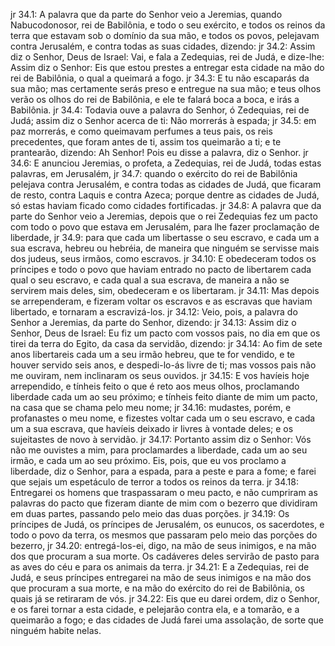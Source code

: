 jr 34.1: A palavra que da parte do Senhor veio a Jeremias, quando Nabucodonosor, rei de Babilônia, e todo o seu exército, e todos os reinos da terra que estavam sob o domínio da sua mão, e todos os povos, pelejavam contra Jerusalém, e contra todas as suas cidades, dizendo:
jr 34.2: Assim diz o Senhor, Deus de Israel: Vai, e fala a Zedequias, rei de Judá, e dize-lhe: Assim diz o Senhor: Eis que estou prestes a entregar esta cidade na mão do rei de Babilônia, o qual a queimará a fogo.
jr 34.3: E tu não escaparás da sua mão; mas certamente serás preso e entregue na sua mão; e teus olhos verão os olhos do rei de Babilônia, e ele te falará boca a boca, e irás a Babilônia.
jr 34.4: Todavia ouve a palavra do Senhor, ó Zedequias, rei de Judá; assim diz o Senhor acerca de ti: Não morrerás à espada;
jr 34.5: em paz morrerás, e como queimavam perfumes a teus pais, os reis precedentes, que foram antes de ti, assim tos queimarão a ti; e te prantearão, dizendo: Ah Senhor! Pois eu disse a palavra, diz o Senhor.
jr 34.6: E anunciou Jeremias, o profeta, a Zedequias, rei de Judá, todas estas palavras, em Jerusalém,
jr 34.7: quando o exército do rei de Babilônia pelejava contra Jerusalém, e contra todas as cidades de Judá, que ficaram de resto, contra Laquis e contra Azeca; porque dentre as cidades de Judá, só estas haviam ficado como cidades fortificadas.
jr 34.8: A palavra que da parte do Senhor veio a Jeremias, depois que o rei Zedequias fez um pacto com todo o povo que estava em Jerusalém, para lhe fazer proclamação de liberdade,
jr 34.9: para que cada um libertasse o seu escravo, e cada um a sua escrava, hebreu ou hebréia, de maneira que ninguém se servisse mais dos judeus, seus irmãos, como escravos.
jr 34.10: E obedeceram todos os príncipes e todo o povo que haviam entrado no pacto de libertarem cada qual o seu escravo, e cada qual a sua escrava, de maneira a não se servirem mais deles, sim, obedeceram e os libertaram.
jr 34.11: Mas depois se arrependeram, e fizeram voltar os escravos e as escravas que haviam libertado, e tornaram a escravizá-los.
jr 34.12: Veio, pois, a palavra do Senhor a Jeremias, da parte do Senhor, dizendo:
jr 34.13: Assim diz o Senhor, Deus de Israel: Eu fiz um pacto com vossos pais, no dia em que os tirei da terra do Egito, da casa da servidão, dizendo:
jr 34.14: Ao fim de sete anos libertareis cada um a seu irmão hebreu, que te for vendido, e te houver servido seis anos, e despedi-lo-ás livre de ti; mas vossos pais não me ouviram, nem inclinaram os seus ouvidos.
jr 34.15: E vos havíeis hoje arrependido, e tínheis feito o que é reto aos meus olhos, proclamando liberdade cada um ao seu próximo; e tínheis feito diante de mim um pacto, na casa que se chama pelo meu nome;
jr 34.16: mudastes, porém, e profanastes o meu nome, e fizestes voltar cada um o seu escravo, e cada um a sua escrava, que havíeis deixado ir livres à vontade deles; e os sujeitastes de novo à servidão.
jr 34.17: Portanto assim diz o Senhor: Vós não me ouvistes a mim, para proclamardes a liberdade, cada um ao seu irmão, e cada um ao seu próximo. Eis, pois, que eu vos proclamo a liberdade, diz o Senhor, para a espada, para a peste e para a fome; e farei que sejais um espetáculo de terror a todos os reinos da terra.
jr 34.18: Entregarei os homens que traspassaram o meu pacto, e não cumpriram as palavras do pacto que fizeram diante de mim com o bezerro que dividiram em duas partes, passando pelo meio das duas porções.
jr 34.19: Os príncipes de Judá, os príncipes de Jerusalém, os eunucos, os sacerdotes, e todo o povo da terra, os mesmos que passaram pelo meio das porções do bezerro,
jr 34.20: entregá-los-ei, digo, na mão de seus inimigos, e na mão dos que procuram a sua morte. Os cadáveres deles servirão de pasto para as aves do céu e para os animais da terra.
jr 34.21: E a Zedequias, rei de Judá, e seus príncipes entregarei na mão de seus inimigos e na mão dos que procuram a sua morte, e na mão do exército do rei de Babilônia, os quais já se retiraram de vós.
jr 34.22: Eis que eu darei ordem, diz o Senhor, e os farei tornar a esta cidade, e pelejarão contra ela, e a tomarão, e a queimarão a fogo; e das cidades de Judá farei uma assolação, de sorte que ninguém habite nelas.
